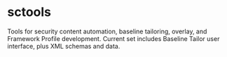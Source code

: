 # sctools
Tools for security content automation, baseline tailoring, overlay, and Framework Profile development. Current set includes Baseline Tailor user interface, plus XML schemas and data.
